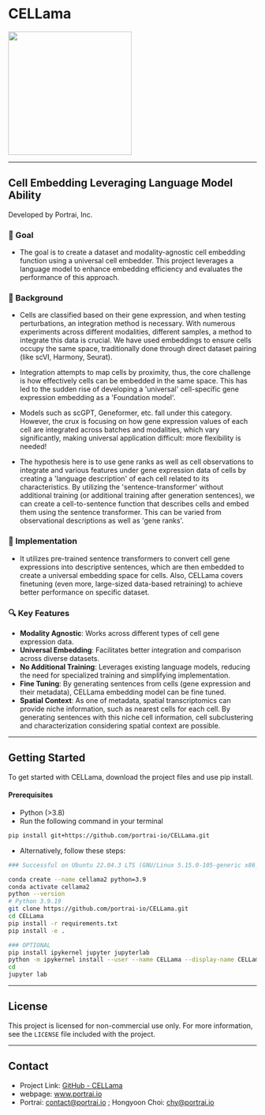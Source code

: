 # CELLama

<img src="https://github.com/portrai-io/CELLama/assets/103564171/f0211b49-2c8d-45a7-a223-b323c21c3ac1" style="width: 250px;">

---

## Cell Embedding Leveraging Language Model Ability

Developed by Portrai, Inc.

### 🥅 Goal
- The goal is to create a dataset and modality-agnostic cell embedding function using a universal cell embedder. This project leverages a language model to enhance embedding efficiency and evaluates the performance of this approach.

### :microscope: Background
- Cells are classified based on their gene expression, and when testing perturbations, an integration method is necessary. With numerous experiments across different modalities, different samples, a method to integrate this data is crucial. 
We have used embeddings to ensure cells occupy the same space, traditionally done through direct dataset pairing (like scVI, Harmony, Seurat).

- Integration attempts to map cells by proximity, thus, the core challenge is how effectively cells can be embedded in the same space. This has led to the sudden rise of developing a 'universal' cell-specific gene expression embedding as a 'Foundation model'.

- Models such as scGPT, Geneformer, etc. fall under this category. However, the crux is focusing on how gene expression values of each cell are integrated across batches and modalities, which vary significantly, making universal application difficult: more flexibility is needed!

- The hypothesis here is to use gene ranks as well as cell observations to integrate and various features under gene expression data of cells by creating a 'language description' of each cell related to its characteristics. By utilizing the 'sentence-transformer' without additional training (or additional training after generation sentences), we can create a cell-to-sentence function that describes cells and embed them using the sentence transformer. This can be varied from observational descriptions as well as 'gene ranks'.

### :microscope: Implementation
- It utilizes pre-trained sentence transformers to convert cell gene expressions into descriptive sentences, which are then embedded to create a universal embedding space for cells. Also, CELLama covers finetuning (even more, large-sized data-based retraining) to achieve better performance on specific dataset.

### :mag: Key Features
- **Modality Agnostic**: Works across different types of cell gene expression data.
- **Universal Embedding**: Facilitates better integration and comparison across diverse datasets.
- **No Additional Training**: Leverages existing language models, reducing the need for specialized training and simplifying implementation.
- **Fine Tuning**: By generating sentences from cells (gene expression and their metadata), CELLama embedding model can be fine tuned.
- **Spatial Context**: As one of metadata, spatial transcriptomics can provide niche information, such as nearest cells for each cell. By generating sentences with this niche cell information, cell subclustering and characterization considering spatial context are possible. 

---

## Getting Started
To get started with CELLama, download the project files and use pip install. 

#### Prerequisites
- Python (>3.8)
- Run the following command in your terminal
  
```bash
pip install git+https://github.com/portrai-io/CELLama.git
```

- Alternatively, follow these steps:

```bash
### Successful on Ubuntu 22.04.3 LTS (GNU/Linux 5.15.0-105-generic x86_64)

conda create --name cellama2 python=3.9
conda activate cellama2
python --version
# Python 3.9.19
git clone https://github.com/portrai-io/CELLama.git 
cd CELLama
pip install -r requirements.txt
pip install -e .

### OPTIONAL
pip install ipykernel jupyter jupyterlab 
python -m ipykernel install --user --name CELLama --display-name CELLama
cd
jupyter lab
```

---

## License
This project is licensed for non-commercial use only. For more information, see the `LICENSE` file included with the project.

---

## Contact
- Project Link: [GitHub - CELLama](https://github.com/CELLama)
- webpage: www.portrai.io
- Portrai: contact@portrai.io ; Hongyoon Choi: chy@portrai.io
